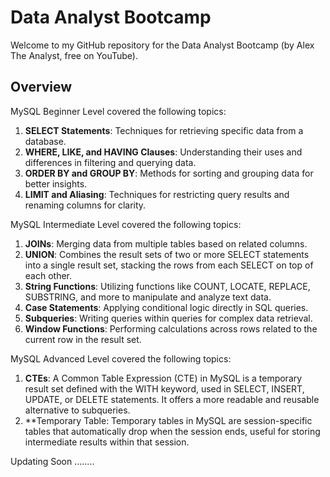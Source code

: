 # Data Analyst Bootcamp
Welcome to my GitHub repository for the Data Analyst Bootcamp (by Alex The Analyst, free on YouTube).
## Overview

MySQL Beginner Level covered the following topics:

1. **SELECT Statements**: Techniques for retrieving specific data from a database.
2. **WHERE, LIKE, and HAVING Clauses**: Understanding their uses and differences in filtering and querying data.
3. **ORDER BY and GROUP BY**: Methods for sorting and grouping data for better insights.
4. **LIMIT and Aliasing**: Techniques for restricting query results and renaming columns for clarity.

MySQL Intermediate Level covered the following topics:
1. **JOINs**: Merging data from multiple tables based on related columns.
2. **UNION**: Combines the result sets of two or more SELECT statements into a single result set, stacking the rows from each SELECT on top of each other.
3. **String Functions**: Utilizing functions like COUNT, LOCATE, REPLACE, SUBSTRING, and more to manipulate and analyze text data.
4. **Case Statements**:  Applying conditional logic directly in SQL queries.
5. **Subqueries**: Writing queries within queries for complex data retrieval.
6. **Window Functions**: Performing calculations across rows related to the current row in the result set.

MySQL Advanced Level covered the following topics:
1. **CTEs**: A Common Table Expression (CTE) in MySQL is a temporary result set defined with the WITH keyword, used in SELECT, INSERT, UPDATE, or DELETE statements. It offers a more readable and reusable alternative to subqueries.
2. **Temporary Table: Temporary tables in MySQL are session-specific tables that automatically drop when the session ends, useful for storing intermediate results within that session.



Updating Soon ........

